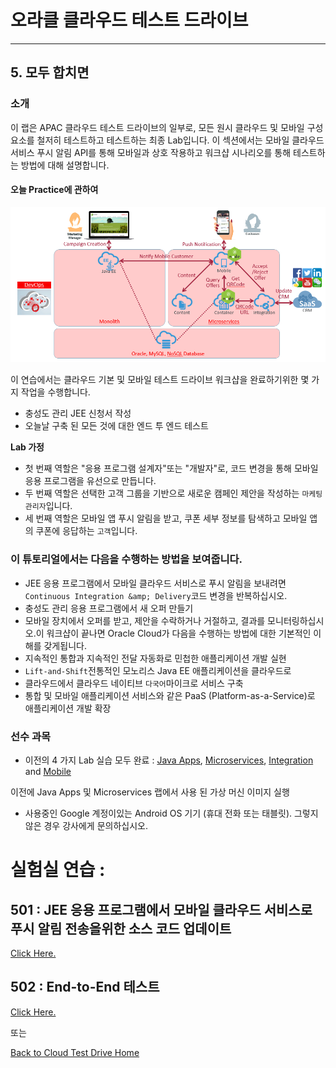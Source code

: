 # 오라클 클라우드 테스트 드라이브 #
-----
## 5. 모두 합치면 ##


### 소개 ###
이 랩은 APAC 클라우드 테스트 드라이브의 일부로, 모든 원시 클라우드 및 모바일 구성 요소를 철저히 테스트하고 테스트하는 최종 Lab입니다. 이 섹션에서는 모바일 클라우드 서비스 푸시 알림 API를 통해 모바일과 상호 작용하고 워크샵 시나리오를 통해 테스트하는 방법에 대해 설명합니다. 

#### 오늘 Practice에 관하여 

![](images/final.scope.png)


이 연습에서는 클라우드 기본 및 모바일 테스트 드라이브 워크샵을 완료하기위한 몇 가지 작업을 수행합니다. 
- 충성도 관리 JEE 신청서 작성 
- 오늘날 구축 된 모든 것에 대한 엔드 투 엔드 테스트 

**Lab 가정**
+ 첫 번째 역할은 &quot;응용 프로그램 설계자&quot;또는 &quot;개발자&quot;로, 코드 변경을 통해 모바일 응용 프로그램을 유선으로 만듭니다. 
+ 두 번째 역할은 선택한 고객 그룹을 기반으로 새로운 캠페인 제안을 작성하는 `마케팅 관리자`입니다. 
+ 세 번째 역할은 모바일 앱 푸시 알림을 받고, 쿠폰 세부 정보를 탐색하고 모바일 앱의 쿠폰에 응답하는 `고객`입니다. 

### 이 튜토리얼에서는 다음을 수행하는 방법을 보여줍니다. ###

- JEE 응용 프로그램에서 모바일 클라우드 서비스로 푸시 알림을 보내려면 `Continuous Integration &amp; Delivery`코드 변경을 반복하십시오. 
- 충성도 관리 응용 프로그램에서 새 오퍼 만들기 
- 모바일 장치에서 오퍼를 받고, 제안을 수락하거나 거절하고, 결과를 모니터링하십시오.이 워크샵이 끝나면 Oracle Cloud가 다음을 수행하는 방법에 대한 기본적인 이해를 갖게됩니다. 
- 지속적인 통합과 지속적인 전달 자동화로 민첩한 애플리케이션 개발 실현 
- `Lift-and-Shift`전통적인 모노리스 Java EE 애플리케이션을 클라우드로 
- 클라우드에서 클라우드 네이티브 `다국어`마이크로 서비스 구축 
- 통합 및 모바일 애플리케이션 서비스와 같은 PaaS (Platform-as-a-Service)로 애플리케이션 개발 확장 

### 선수 과목 ###

- 이전의 4 가지 Lab 실습 모두 완료 : [Java Apps](../Java%20Apps/README.md), [Microservices](../Microservices/README.md), [Integration](../Integrations/README.md) and [Mobile](Mobile%20Service%20and%20App/README.md) 

이전에 Java Apps 및 Microservices 랩에서 사용 된 가상 머신 이미지 실행 

- 사용중인 Google 계정이있는 Android OS 기기 (휴대 전화 또는 태블릿). 그렇지 않은 경우 강사에게 문의하십시오. 

# 실험실 연습 : # 


## 501 : JEE 응용 프로그램에서 모바일 클라우드 서비스로 푸시 알림 전송을위한 소스 코드 업데이트 ##


[Click Here.](501-PuttingAllTogetherLab.md) 

## 502 : End-to-End 테스트 ## 


[Click Here.](502-PuttingAllTogetherLab.md) 

또는 

[Back to Cloud Test Drive Home](../README.md) 

